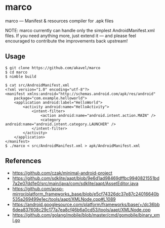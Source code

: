 marco
=====

marco — Manifest & resources compiler for .apk files

NOTE: marco currently can handle only the simplest AndroidManifest.xml files.
If you need anything more, just extend it — and please feel encouraged to
contribute the improvements back upstream!

Usage
-----

    $ git clone https://github.com/akavel/marco
    $ cd marco
    $ nimble build
    
    $ cat src/AndroidManifest.xml
    <?xml version="1.0" encoding="utf-8"?>
    <manifest xmlns:android="http://schemas.android.com/apk/res/android"
        package="com.example.helloworld">
        <application android:label="HelloWorld">
            <activity android:name="HelloActivity">
                <intent-filter>
                    <action android:name="android.intent.action.MAIN" />
                    <category android:name="android.intent.category.LAUNCHER" />
                </intent-filter>
            </activity>
        </application>
    </manifest>
    $ ./marco < src/AndroidManifest.xml > apk/AndroidManifest.xml

References
----------
 - https://github.com/czak/minimal-android-project
 - https://github.com/sdklite/aapt/blob/9e6d1ad98469dffbc9940821551bd7a2e07dd1e0/src/main/java/com/sdklite/aapt/AssetEditor.java
 - https://github.com/aosp-mirror/platform_frameworks_base/blob/e5cf74326dc37e87c24016640b535a269499e1ec/tools/aapt/XMLNode.cpp#L1089
 - https://android.googlesource.com/platform/frameworks/base/+/dc36bb6dea837608c29c177a7ea8cf46b6a0cd53/tools/aapt/XMLNode.cpp
 - https://github.com/golang/mobile/blob/master/cmd/gomobile/binary_xml.go
